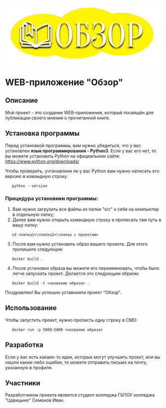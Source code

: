 !["Обзор"](src\static\pictures\20240522224535.png)
# WEB-приложение "Обзор"
 ## Описание
 
 Мой проект - это создание WEB-приложения, который посвящён для публикации своего мнения о прочитанной книге. 

## Установка программы
 Перед установкой программы, вам нужно убедиться, что у вас установлен **язык программирования - Python3**. Если у вас его нет, то вы можете установить Python на официальном сайте: https://www.python.org/downloads/

Чтобы проверить, учтановлени ли у вас Python вам нужно написать его версию в командную строку:


 ```
    python --version
 ```
 
 ### Процедура установики программы:

 1. Вам нужно загрузить все файлы из папки "src" к себе на компьютер в отдельную папку;
 2. Далее вам нужно открыть командную строку и прописать там путь в вашу папку:
 ```
    cd <папка1>\<папка2>\<папка с проектом>
 ```
 3. После вам нужно установить образ вашего проекта. Для этого пропишите следующее:
 ```
    docker build .
 ```
 4. После установки образа вы можете его переименовать, чтобы было легче запускать проект. Делается это следующим обраом:
 ```
    docker build -t <название образа> .
 ```

 Поздравляю! Вы успешно уставноили проект "Обзор".
 ## Использование
 Чтобы запустить проект, нужно прописть одну строку в CMD:
 ```
    docker run -p 5000:5000 <название образа>
 ```
 ## Разработка
 Если у вас есть какаие-то идеи, которые могут улучшить проект, или вы нашли какие-либо ошибки, то можете отправить письмо на почту, указанную в профиле.
 ## Участники
 Разработчиком проекта является студент колледжа ГБПОУ колледжа "Царицыно" Семенов Иван.